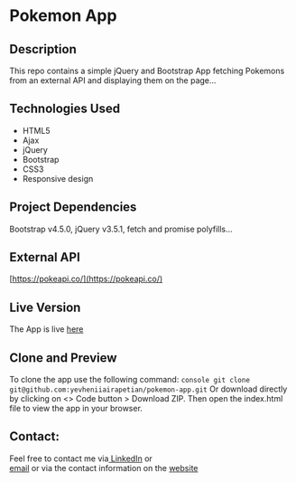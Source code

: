 # Pokemon App

## Description
This repo contains a simple jQuery and Bootstrap App fetching Pokemons from an external API and displaying them on the page...

## Technologies Used
- HTML5
- Ajax
- jQuery
- Bootstrap
- CSS3
- Responsive design

## Project Dependencies
Bootstrap v4.5.0, jQuery v3.5.1, fetch and promise polyfills... 

## External API 
[https://pokeapi.co/](https://pokeapi.co/) 

## Live Version
The App is live [here](https://yevheniiairapetian.github.io/pokemon-app/)

## Clone and Preview 
To clone the app use the following command:
```console git clone git@github.com:yevheniiairapetian/pokemon-app.git```
Or download directly by clicking on <> Code button > Download ZIP. Then open the index.html file to view the app in your browser.

## Contact:
Feel free to contact me via[ LinkedIn](https://www.linkedin.com/in/yevhenii-airapetian/) or  
[email](mailto:sonkozhenia11@gmail.com) or 
via the contact information on the [website](https://yevheniiairapetian.github.io/portfolio-website/contact.html) 





